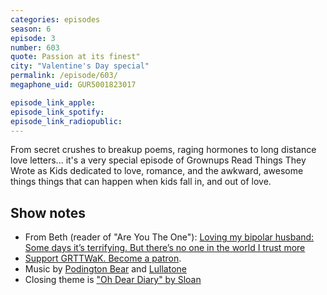 ```yaml
---
categories: episodes
season: 6
episode: 3
number: 603
quote: Passion at its finest"
city: "Valentine's Day special"
permalink: /episode/603/
megaphone_uid: GUR5001823017

episode_link_apple: 
episode_link_spotify: 
episode_link_radiopublic: 
---
```


From secret crushes to breakup poems, raging hormones to long distance love letters... it's a very special episode of Grownups Read Things They Wrote as Kids dedicated to love, romance, and the awkward, awesome things things that can happen when kids fall in, and out of love.

## Show notes
* From Beth (reader of "Are You The One"): [Loving my bipolar husband: Some days it’s terrifying. But there’s no one in the world I trust more](https://www.theglobeandmail.com/life/facts-and-arguments/it-can-be-overwhelming-but-im-in-love-with-my-bipolar-husband/article28081095/)
* [Support GRTTWaK. Become a patron](https://grownupsreadthingstheywroteaskids.com/support/?utm_source=podcast&utm_medium=referral&utm_campaign=603).
* Music by [Podington Bear](https://geo.itunes.apple.com/us/artist/podington-bear/id250459572?at=10lR7u&mt=1&app=music) and [Lullatone](https://geo.itunes.apple.com/us/artist/lullatone/id34467705?at=10lR7u&mt=1&app=music)
* Closing theme is ["Oh Dear Diary" by Sloan](http://sloan.spinshop.com/details/9850)